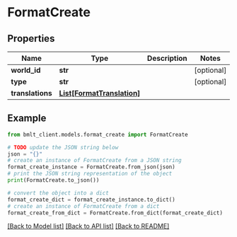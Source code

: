 # FormatCreate


## Properties

Name | Type | Description | Notes
------------ | ------------- | ------------- | -------------
**world_id** | **str** |  | [optional] 
**type** | **str** |  | [optional] 
**translations** | [**List[FormatTranslation]**](FormatTranslation.md) |  | 

## Example

```python
from bmlt_client.models.format_create import FormatCreate

# TODO update the JSON string below
json = "{}"
# create an instance of FormatCreate from a JSON string
format_create_instance = FormatCreate.from_json(json)
# print the JSON string representation of the object
print(FormatCreate.to_json())

# convert the object into a dict
format_create_dict = format_create_instance.to_dict()
# create an instance of FormatCreate from a dict
format_create_from_dict = FormatCreate.from_dict(format_create_dict)
```
[[Back to Model list]](../README.md#documentation-for-models) [[Back to API list]](../README.md#documentation-for-api-endpoints) [[Back to README]](../README.md)


